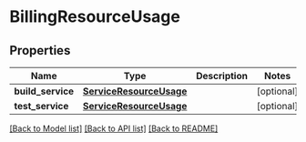 # BillingResourceUsage

## Properties
Name | Type | Description | Notes
------------ | ------------- | ------------- | -------------
**build_service** | [**ServiceResourceUsage**](ServiceResourceUsage.md) |  | [optional] 
**test_service** | [**ServiceResourceUsage**](ServiceResourceUsage.md) |  | [optional] 

[[Back to Model list]](../README.md#documentation-for-models) [[Back to API list]](../README.md#documentation-for-api-endpoints) [[Back to README]](../README.md)

